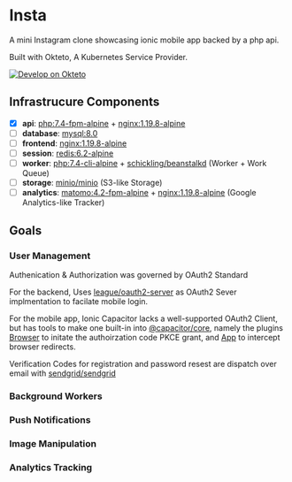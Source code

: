 # Insta
A mini Instagram clone showcasing ionic mobile app backed by a php api.

Built with Okteto, A Kubernetes Service Provider.

[![Develop on Okteto](https://okteto.com/develop-okteto.svg)](https://cloud.okteto.com/deploy)

## Infrastrucure Components
 - [x] **api**: [php:7.4-fpm-alpine](https://hub.docker.com/_/php) + [nginx:1.19.8-alpine](https://hub.docker.com/_/nginx) 
 - [ ] **database**: [mysql:8.0](https://hub.docker.com/_/mysql)
 - [ ] **frontend**: [nginx:1.19.8-alpine](https://hub.docker.com/_/nginx)
 - [ ] **session**: [redis:6.2-alpine](https://hub.docker.com/_/redis)
 - [ ] **worker**: [php:7.4-cli-alpine](https://hub.docker.com/_/php) + [schickling/beanstalkd](https://hub.docker.com/r/schickling/beanstalkd) (Worker + Work Queue)
 - [ ] **storage**: [minio/minio](https://hub.docker.com/r/minio/minio) (S3-like Storage)
 - [ ] **analytics**: [matomo:4.2-fpm-alpine](https://hub.docker.com/_/matomo) + [nginx:1.19.8-alpine](https://hub.docker.com/_/nginx) (Google Analytics-like Tracker)

## Goals
### User Management

Authenication & Authorization was governed by OAuth2 Standard

For the backend, Uses [league/oauth2-server](https://oauth2.thephpleague.com/) as OAuth2 Sever implmentation to facilate mobile login. 

For the mobile app, Ionic Capacitor lacks a well-supported OAuth2 Client, but has tools to make one built-in into [@capacitor/core](https://capacitorjs.com/docs/v3), namely the plugins [Browser](https://capacitorjs.com/docs/apis/browser) to initate the authoirzation code PKCE grant, and [App](https://capacitorjs.com/docs/apis/app) to intercept browser redirects.

Verification Codes for registration and password resest are dispatch over email with [sendgrid/sendgrid](https://github.com/sendgrid/sendgrid-php)

### Background Workers



### Push Notifications



### Image Manipulation



### Analytics Tracking


